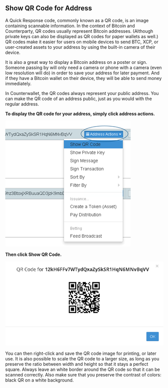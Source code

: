 Show QR Code for Address
---------------------------

A Quick Response code, commonly known as a QR code, is an image containing scannable information. In the context of Bitcoin and Counterparty, QR codes usually represent Bitcoin addresses. (Although private keys can also be displayed as QR codes for paper wallets as well.) QR codes make it easier for users on mobile devices to send BTC, XCP, or user-created assets to your address by using the built-in camera of their device. 

It is also a great way to display a Bitcoin address on a poster or sign. Someone passing by will only need a camera or phone with a camera (even low resolution will do) in order to save your address for later payment. And if they have a Bitcoin wallet on their device, they will be able to send money immediately.

In Counterwallet, the QR codes always represent your public address. You can make the QR code of an address public, just as you would with the regular address. 

**To display the QR code for your address, simply click address actions.**

![](/_images/show_qr_code1.png)

**Then click Show QR Code.**

![](/_images/show_qr_code2.png)

You can then right-click and save the QR code image for printing, or later use. It is also possible to scale the QR code to a larger size, as long as you preserve the ratio between width and height so that it stays a perfect square. Always leave an white border around the QR code so that it can be scanned correctly. Also make sure that you preserve the contrast of colors: black QR on a white background.
